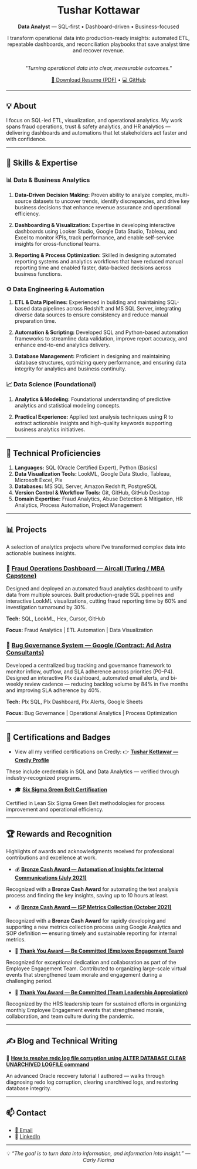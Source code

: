 <h1 align="center">Tushar Kottawar</h1>
<p align="center"><b>Data Analyst</b> — SQL-first • Dashboard-driven • Business-focused</p>

<p align="center">
I transform operational data into production-ready insights: automated ETL, repeatable dashboards, and reconciliation playbooks that save analyst time and recover revenue.
</p>

<p align="center"><br><i>"Turning operational data into clear, measurable outcomes."</i></p>

<p align="center">
<a href="./Tushar_Kottawar_CV.pdf">📄 Download Resume (PDF)</a> • 
<a href="https://github.com/kottawartushar/tushar-kottawar-portfolio">💻 GitHub</a>
</p>

---

## 💡 About

I focus on SQL-led ETL, visualization, and operational analytics. My work spans fraud operations, trust & safety analytics, and HR analytics — delivering dashboards and automations that let stakeholders act faster and with confidence.

---

## 🧠 Skills & Expertise

### 📊 Data & Business Analytics

1. **Data-Driven Decision Making:** Proven ability to analyze complex, multi-source datasets to uncover trends, identify discrepancies, and drive key business decisions that enhance revenue assurance and operational efficiency.

2. **Dashboarding & Visualization:** Expertise in developing interactive dashboards using Looker Studio, Google Data Studio, Tableau, and Excel to monitor KPIs, track performance, and enable self-service insights for cross-functional teams.
 
3. **Reporting & Process Optimization:** Skilled in designing automated reporting systems and analytics workflows that have reduced manual reporting time and enabled faster, data-backed decisions across business functions.  

### ⚙️ Data Engineering & Automation

1. **ETL & Data Pipelines:** Experienced in building and maintaining SQL-based data pipelines across Redshift and MS SQL Server, integrating diverse data sources to ensure consistency and reduce manual preparation time.

2. **Automation & Scripting:** Developed SQL and Python-based automation frameworks to streamline data validation, improve report accuracy, and enhance end-to-end analytics delivery.

3. **Database Management:** Proficient in designing and maintaining database structures, optimizing query performance, and ensuring data integrity for analytics and business continuity.  

### 📈 Data Science (Foundational)

1. **Analytics & Modeling:** Foundational understanding of predictive analytics and statistical modeling concepts.

2. **Practical Experience:** Applied text analysis techniques using R to extract actionable insights and high-quality keywords supporting business analytics initiatives.

---

## 🧰 Technical Proficiencies

1. **Languages:** SQL (Oracle Certified Expert), Python (Basics)
2. **Data Visualization Tools:** LookML, Google Data Studio, Tableau, Microsoft Excel, Plx  
3. **Databases:** MS SQL Server, Amazon Redshift, PostgreSQL  
4. **Version Control & Workflow Tools:** Git, GitHub, GitHub Desktop 
5. **Domain Expertise:** Fraud Analytics, Abuse Detection & Mitigation, HR Analytics, Process Automation, Project Management

---

## 📊 Projects

A selection of analytics projects where I’ve transformed complex data into actionable business insights.

### 🧩 [Fraud Operations Dashboard — Aircall (Turing / MBA Capstone)](./projects/fraud_ops_dashboard.md)

Designed and deployed an automated fraud analytics dashboard to unify data from multiple sources.
Built production-grade SQL pipelines and interactive LookML visualizations, cutting fraud reporting time by 60% and investigation turnaround by 30%.

**Tech:** SQL, LookML, Hex, Cursor, GitHub

**Focus:** Fraud Analytics | ETL Automation | Data Visualization

### 🧩 [Bug Governance System — Google (Contract: Ad Astra Consultants)](./projects/bug_governance_system.md)

Developed a centralized bug tracking and governance framework to monitor inflow, outflow, and SLA adherence across priorities (P0–P4).
Designed an interactive Plx dashboard, automated email alerts, and bi-weekly review cadence — reducing backlog volume by 84% in five months and improving SLA adherence by 40%.

**Tech:** Plx SQL, Plx Dashboard, Plx Alerts, Google Sheets

**Focus:** Bug Governance | Operational Analytics | Process Optimization

---

## 🏅 Certifications and Badges

- View all my verified certifications on Credly:
👉 [**Tushar Kottawar — Credly Profile**](https://www.credly.com/users/tushar-kottawar)

These include credentials in SQL and Data Analytics — verified through industry-recognized programs.

- 🎓 [**Six Sigma Green Belt Certification**](./certifications/Certificate_of_Achievement_Six_Sigma_GB.pdf)

Certified in Lean Six Sigma Green Belt methodologies for process improvement and operational efficiency.

---

## 🏆 Rewards and Recognition

Highlights of awards and acknowledgments received for professional contributions and excellence at work.

- 💰 [**Bronze Cash Award — Automation of Insights for Internal Communications (July 2021)**](./rewards_and_recognitions/Bronze_award_GB_Project.pdf)

Recognized with a **Bronze Cash Award** for automating the text analysis process and finding the key insights, saving up to 10 hours at least.

- 💰 [**Bronze Cash Award — ISP Metrics Collection (October 2021)**](./rewards_and_recognitions/Bronze_award_ISP_metrics.pdf)

Recognized with a **Bronze Cash Award** for rapidly developing and supporting a new metrics collection process using Google Analytics and SOP definition — ensuring timely and sustainable reporting for internal metrics.

- 🌟 [**Thank You Award — Be Committed (Employee Engagement Team)**](./rewards_and_recognitions/EE_Kudos_Certificate.png)

Recognized for exceptional dedication and collaboration as part of the Employee Engagement Team. Contributed to organizing large-scale virtual events that strengthened team morale and engagement during a challenging period.

- 🌟 [**Thank You Award — Be Committed (Team Leadership Appreciation)**](./rewards_and_recognitions/EE_Kudos_Certificate_Team_Lead.png)

Recognized by the HRS leadership team for sustained efforts in organizing monthly Employee Engagement events that strengthened morale, collaboration, and team culture during the pandemic.

---

## ✍️ Blog and Technical Writing

📝 **[How to resolve redo log file corruption using ALTER DATABASE CLEAR UNARCHIVED LOGFILE command](https://blog.unisoftindia.org/2016/08/step-by-step-how-to-resolve-redo-log.html)**

An advanced Oracle recovery tutorial I authored — walks through diagnosing redo log corruption, clearing unarchived logs, and restoring database integrity.

---

## 📫 Contact

- <a href="mailto:kottawartushar084@gmail.com"> 📧 Email</a>  
- 💼 [LinkedIn](https://www.linkedin.com/in/tusharkottawar/)

---


<p align="center">💡 <i>“The goal is to turn data into information, and information into insight.” — Carly Fiorina</i></p>
